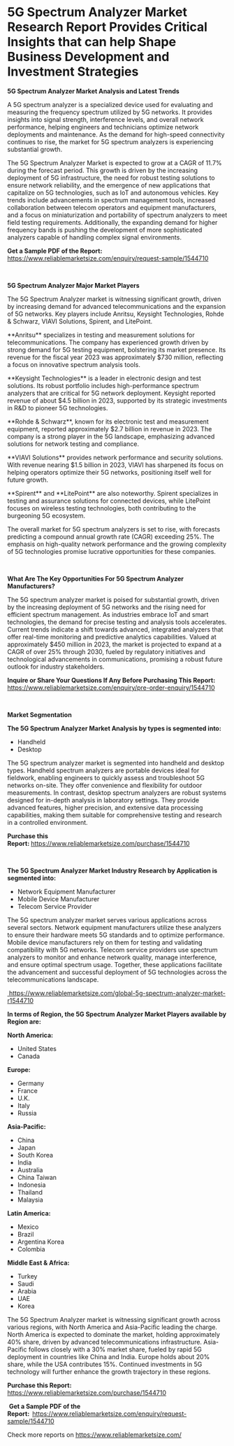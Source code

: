 <p><h1>5G Spectrum Analyzer Market Research Report Provides Critical Insights that can help Shape Business Development and Investment Strategies</h1></p><p><strong>5G Spectrum Analyzer Market Analysis and Latest Trends</strong></p>
<p><p>A 5G spectrum analyzer is a specialized device used for evaluating and measuring the frequency spectrum utilized by 5G networks. It provides insights into signal strength, interference levels, and overall network performance, helping engineers and technicians optimize network deployments and maintenance. As the demand for high-speed connectivity continues to rise, the market for 5G spectrum analyzers is experiencing substantial growth.</p><p>The 5G Spectrum Analyzer Market is expected to grow at a CAGR of 11.7% during the forecast period. This growth is driven by the increasing deployment of 5G infrastructure, the need for robust testing solutions to ensure network reliability, and the emergence of new applications that capitalize on 5G technologies, such as IoT and autonomous vehicles. Key trends include advancements in spectrum management tools, increased collaboration between telecom operators and equipment manufacturers, and a focus on miniaturization and portability of spectrum analyzers to meet field testing requirements. Additionally, the expanding demand for higher frequency bands is pushing the development of more sophisticated analyzers capable of handling complex signal environments.</p></p>
<p><strong>Get a Sample PDF of the Report:&nbsp;</strong> <a href="https://www.reliablemarketsize.com/enquiry/request-sample/1544710?utm_campaign=2733&utm_medium=2&utm_source=Github&utm_content=ia&utm_term=08042025&utm_id=5g-spectrum-analyzer">https://www.reliablemarketsize.com/enquiry/request-sample/1544710</a></p>
<p>&nbsp;</p>
<p><strong>5G Spectrum Analyzer Major Market Players</strong></p>
<p><p>The 5G Spectrum Analyzer market is witnessing significant growth, driven by increasing demand for advanced telecommunications and the expansion of 5G networks. Key players include Anritsu, Keysight Technologies, Rohde & Schwarz, VIAVI Solutions, Spirent, and LitePoint.</p><p>**Anritsu** specializes in testing and measurement solutions for telecommunications. The company has experienced growth driven by strong demand for 5G testing equipment, bolstering its market presence. Its revenue for the fiscal year 2023 was approximately $730 million, reflecting a focus on innovative spectrum analysis tools.</p><p>**Keysight Technologies** is a leader in electronic design and test solutions. Its robust portfolio includes high-performance spectrum analyzers that are critical for 5G network deployment. Keysight reported revenue of about $4.5 billion in 2023, supported by its strategic investments in R&D to pioneer 5G technologies.</p><p>**Rohde & Schwarz**, known for its electronic test and measurement equipment, reported approximately $2.7 billion in revenue in 2023. The company is a strong player in the 5G landscape, emphasizing advanced solutions for network testing and compliance.</p><p>**VIAVI Solutions** provides network performance and security solutions. With revenue nearing $1.5 billion in 2023, VIAVI has sharpened its focus on helping operators optimize their 5G networks, positioning itself well for future growth.</p><p>**Spirent** and **LitePoint** are also noteworthy. Spirent specializes in testing and assurance solutions for connected devices, while LitePoint focuses on wireless testing technologies, both contributing to the burgeoning 5G ecosystem.</p><p>The overall market for 5G spectrum analyzers is set to rise, with forecasts predicting a compound annual growth rate (CAGR) exceeding 25%. The emphasis on high-quality network performance and the growing complexity of 5G technologies promise lucrative opportunities for these companies.</p></p>
<p>&nbsp;</p>
<p><strong>What Are The Key Opportunities For 5G Spectrum Analyzer Manufacturers?</strong></p>
<p><p>The 5G spectrum analyzer market is poised for substantial growth, driven by the increasing deployment of 5G networks and the rising need for efficient spectrum management. As industries embrace IoT and smart technologies, the demand for precise testing and analysis tools accelerates. Current trends indicate a shift towards advanced, integrated analyzers that offer real-time monitoring and predictive analytics capabilities. Valued at approximately $450 million in 2023, the market is projected to expand at a CAGR of over 25% through 2030, fueled by regulatory initiatives and technological advancements in communications, promising a robust future outlook for industry stakeholders.</p></p>
<p><strong>Inquire or Share Your Questions If Any Before Purchasing This Report:</strong> <a href="https://www.reliablemarketsize.com/enquiry/pre-order-enquiry/1544710?utm_campaign=2733&utm_medium=2&utm_source=Github&utm_content=ia&utm_term=08042025&utm_id=5g-spectrum-analyzer">https://www.reliablemarketsize.com/enquiry/pre-order-enquiry/1544710</a></p>
<p>&nbsp;</p>
<p><strong>Market Segmentation</strong></p>
<p><strong>The 5G Spectrum Analyzer Market Analysis by types is segmented into:</strong></p>
<p><ul><li>Handheld</li><li>Desktop</li></ul></p>
<p><p>The 5G spectrum analyzer market is segmented into handheld and desktop types. Handheld spectrum analyzers are portable devices ideal for fieldwork, enabling engineers to quickly assess and troubleshoot 5G networks on-site. They offer convenience and flexibility for outdoor measurements. In contrast, desktop spectrum analyzers are robust systems designed for in-depth analysis in laboratory settings. They provide advanced features, higher precision, and extensive data processing capabilities, making them suitable for comprehensive testing and research in a controlled environment.</p></p>
<p><strong>Purchase this Report:&nbsp;</strong><a href="https://www.reliablemarketsize.com/purchase/1544710?utm_campaign=2733&utm_medium=2&utm_source=Github&utm_content=ia&utm_term=08042025&utm_id=5g-spectrum-analyzer">https://www.reliablemarketsize.com/purchase/1544710</a></p>
<p>&nbsp;</p>
<p><strong>The 5G Spectrum Analyzer Market Industry Research by Application is segmented into:</strong></p>
<p><ul><li>Network Equipment Manufacturer</li><li>Mobile Device Manufacturer</li><li>Telecom Service Provider</li></ul></p>
<p><p>The 5G spectrum analyzer market serves various applications across several sectors. Network equipment manufacturers utilize these analyzers to ensure their hardware meets 5G standards and to optimize performance. Mobile device manufacturers rely on them for testing and validating compatibility with 5G networks. Telecom service providers use spectrum analyzers to monitor and enhance network quality, manage interference, and ensure optimal spectrum usage. Together, these applications facilitate the advancement and successful deployment of 5G technologies across the telecommunications landscape.</p></p>
<p><a href="https://www.reliablemarketsize.com/global-5g-spectrum-analyzer-market-r1544710?utm_campaign=2733&utm_medium=2&utm_source=Github&utm_content=ia&utm_term=08042025&utm_id=5g-spectrum-analyzer">&nbsp;https://www.reliablemarketsize.com/global-5g-spectrum-analyzer-market-r1544710</a></p>
<p><strong>In terms of Region, the 5G Spectrum Analyzer Market Players available by Region are:</strong></p>
<p>
    <p> <strong> North America: </strong>
        <ul>
            <li>United States</li>
            <li>Canada</li>
        </ul>
        </p> 
    <p> <strong> Europe: </strong>
        <ul>
            <li>Germany</li>
            <li>France</li>
            <li>U.K.</li>
            <li>Italy</li>
            <li>Russia</li>
        </ul>
        </p> 
    <p> <strong> Asia-Pacific: </strong>
        <ul>
            <li>China</li>
            <li>Japan</li>
            <li>South Korea</li>
            <li>India</li>
            <li>Australia</li>
            <li>China Taiwan</li>
            <li>Indonesia</li>
            <li>Thailand</li>
            <li>Malaysia</li>
        </ul>
        </p> 
    <p> <strong> Latin America: </strong>
        <ul>
            <li>Mexico</li>
            <li>Brazil</li>
            <li>Argentina Korea</li>
            <li>Colombia</li>
        </ul>
        </p> 
    <p> <strong> Middle East & Africa: </strong>
        <ul>
            <li>Turkey</li>
            <li>Saudi</li>
            <li>Arabia</li>
            <li>UAE</li>
            <li>Korea</li>
        </ul>
    </p>
    </p>
<p><p>The 5G Spectrum Analyzer market is witnessing significant growth across various regions, with North America and Asia-Pacific leading the charge. North America is expected to dominate the market, holding approximately 40% share, driven by advanced telecommunications infrastructure. Asia-Pacific follows closely with a 30% market share, fueled by rapid 5G deployment in countries like China and India. Europe holds about 20% share, while the USA contributes 15%. Continued investments in 5G technology will further enhance the growth trajectory in these regions.</p></p>
<p><strong>Purchase this Report: </strong><a href="https://www.reliablemarketsize.com/purchase/1544710?utm_campaign=2733&utm_medium=2&utm_source=Github&utm_content=ia&utm_term=08042025&utm_id=5g-spectrum-analyzer">https://www.reliablemarketsize.com/purchase/1544710</a></p>
<p>&nbsp;<strong>Get a Sample PDF of the Report:&nbsp;&nbsp;</strong><a href="https://www.reliablemarketsize.com/enquiry/request-sample/1544710?utm_campaign=2733&utm_medium=2&utm_source=Github&utm_content=ia&utm_term=08042025&utm_id=5g-spectrum-analyzer">https://www.reliablemarketsize.com/enquiry/request-sample/1544710</a></p>
<p><strong></strong></p>
<p>Check more reports on <a href="https://www.reliablemarketsize.com/?utm_campaign=2733&utm_medium=2&utm_source=Github&utm_content=ia&utm_term=08042025&utm_id=5g-spectrum-analyzer">https://www.reliablemarketsize.com/</a></p>